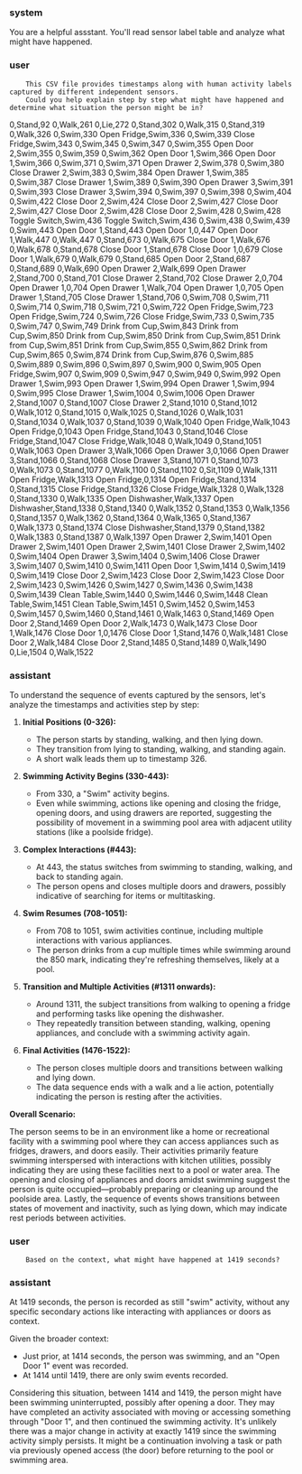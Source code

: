 ### system
You are a helpful assstant. You'll read sensor label table and analyze what might have happened.
### user

        This CSV file provides timestamps along with human activity labels captured by different independent sensors.
        Could you help explain step by step what might have happened and determine what situation the person might be in?
    
0,Stand,92
0,Walk,261
0,Lie,272
0,Stand,302
0,Walk,315
0,Stand,319
0,Walk,326
0,Swim,330
Open Fridge,Swim,336
0,Swim,339
Close Fridge,Swim,343
0,Swim,345
0,Swim,347
0,Swim,355
Open Door 2,Swim,355
0,Swim,359
0,Swim,362
Open Door 1,Swim,366
Open Door 1,Swim,366
0,Swim,371
0,Swim,371
Open Drawer 2,Swim,378
0,Swim,380
Close Drawer 2,Swim,383
0,Swim,384
Open Drawer 1,Swim,385
0,Swim,387
Close Drawer 1,Swim,389
0,Swim,390
Open Drawer 3,Swim,391
0,Swim,393
Close Drawer 3,Swim,394
0,Swim,397
0,Swim,398
0,Swim,404
0,Swim,422
Close Door 2,Swim,424
Close Door 2,Swim,427
Close Door 2,Swim,427
Close Door 2,Swim,428
Close Door 2,Swim,428
0,Swim,428
Toggle Switch,Swim,436
Toggle Switch,Swim,436
0,Swim,438
0,Swim,439
0,Swim,443
Open Door 1,Stand,443
Open Door 1,0,447
Open Door 1,Walk,447
0,Walk,447
0,Stand,673
0,Walk,675
Close Door 1,Walk,676
0,Walk,678
0,Stand,678
Close Door 1,Stand,678
Close Door 1,0,679
Close Door 1,Walk,679
0,Walk,679
0,Stand,685
Open Door 2,Stand,687
0,Stand,689
0,Walk,690
Open Drawer 2,Walk,699
Open Drawer 2,Stand,700
0,Stand,701
Close Drawer 2,Stand,702
Close Drawer 2,0,704
Open Drawer 1,0,704
Open Drawer 1,Walk,704
Open Drawer 1,0,705
Open Drawer 1,Stand,705
Close Drawer 1,Stand,706
0,Swim,708
0,Swim,711
0,Swim,714
0,Swim,718
0,Swim,721
0,Swim,722
Open Fridge,Swim,723
Open Fridge,Swim,724
0,Swim,726
Close Fridge,Swim,733
0,Swim,735
0,Swim,747
0,Swim,749
Drink from Cup,Swim,843
Drink from Cup,Swim,850
Drink from Cup,Swim,850
Drink from Cup,Swim,851
Drink from Cup,Swim,851
Drink from Cup,Swim,855
0,Swim,862
Drink from Cup,Swim,865
0,Swim,874
Drink from Cup,Swim,876
0,Swim,885
0,Swim,889
0,Swim,896
0,Swim,897
0,Swim,900
0,Swim,905
Open Fridge,Swim,907
0,Swim,909
0,Swim,947
0,Swim,949
0,Swim,992
Open Drawer 1,Swim,993
Open Drawer 1,Swim,994
Open Drawer 1,Swim,994
0,Swim,995
Close Drawer 1,Swim,1004
0,Swim,1006
Open Drawer 2,Stand,1007
0,Stand,1007
Close Drawer 2,Stand,1010
0,Stand,1012
0,Walk,1012
0,Stand,1015
0,Walk,1025
0,Stand,1026
0,Walk,1031
0,Stand,1034
0,Walk,1037
0,Stand,1039
0,Walk,1040
Open Fridge,Walk,1043
Open Fridge,0,1043
Open Fridge,Stand,1043
0,Stand,1046
Close Fridge,Stand,1047
Close Fridge,Walk,1048
0,Walk,1049
0,Stand,1051
0,Walk,1063
Open Drawer 3,Walk,1066
Open Drawer 3,0,1066
Open Drawer 3,Stand,1066
0,Stand,1068
Close Drawer 3,Stand,1071
0,Stand,1073
0,Walk,1073
0,Stand,1077
0,Walk,1100
0,Stand,1102
0,Sit,1109
0,Walk,1311
Open Fridge,Walk,1313
Open Fridge,0,1314
Open Fridge,Stand,1314
0,Stand,1315
Close Fridge,Stand,1326
Close Fridge,Walk,1328
0,Walk,1328
0,Stand,1330
0,Walk,1335
Open Dishwasher,Walk,1337
Open Dishwasher,Stand,1338
0,Stand,1340
0,Walk,1352
0,Stand,1353
0,Walk,1356
0,Stand,1357
0,Walk,1362
0,Stand,1364
0,Walk,1365
0,Stand,1367
0,Walk,1373
0,Stand,1374
Close Dishwasher,Stand,1379
0,Stand,1382
0,Walk,1383
0,Stand,1387
0,Walk,1397
Open Drawer 2,Swim,1401
Open Drawer 2,Swim,1401
Open Drawer 2,Swim,1401
Close Drawer 2,Swim,1402
0,Swim,1404
Open Drawer 3,Swim,1404
0,Swim,1406
Close Drawer 3,Swim,1407
0,Swim,1410
0,Swim,1411
Open Door 1,Swim,1414
0,Swim,1419
0,Swim,1419
Close Door 2,Swim,1423
Close Door 2,Swim,1423
Close Door 2,Swim,1423
0,Swim,1426
0,Swim,1427
0,Swim,1436
0,Swim,1438
0,Swim,1439
Clean Table,Swim,1440
0,Swim,1446
0,Swim,1448
Clean Table,Swim,1451
Clean Table,Swim,1451
0,Swim,1452
0,Swim,1453
0,Swim,1457
0,Swim,1460
0,Stand,1461
0,Walk,1463
0,Stand,1469
Open Door 2,Stand,1469
Open Door 2,Walk,1473
0,Walk,1473
Close Door 1,Walk,1476
Close Door 1,0,1476
Close Door 1,Stand,1476
0,Walk,1481
Close Door 2,Walk,1484
Close Door 2,Stand,1485
0,Stand,1489
0,Walk,1490
0,Lie,1504
0,Walk,1522

### assistant
To understand the sequence of events captured by the sensors, let's analyze the timestamps and activities step by step:

1. **Initial Positions (0-326):**  
   - The person starts by standing, walking, and then lying down. 
   - They transition from lying to standing, walking, and standing again. 
   - A short walk leads them up to timestamp 326.

2. **Swimming Activity Begins (330-443):**
   - From 330, a "Swim" activity begins.
   - Even while swimming, actions like opening and closing the fridge, opening doors, and using drawers are reported, suggesting the possibility of movement in a swimming pool area with adjacent utility stations (like a poolside fridge).

3. **Complex Interactions (#443):**
   - At 443, the status switches from swimming to standing, walking, and back to standing again. 
   - The person opens and closes multiple doors and drawers, possibly indicative of searching for items or multitasking.

4. **Swim Resumes (708-1051):**
   - From 708 to 1051, swim activities continue, including multiple interactions with various appliances.
   - The person drinks from a cup multiple times while swimming around the 850 mark, indicating they're refreshing themselves, likely at a pool.

5. **Transition and Multiple Activities (#1311 onwards):**
   - Around 1311, the subject transitions from walking to opening a fridge and performing tasks like opening the dishwasher.
   - They repeatedly transition between standing, walking, opening appliances, and conclude with a swimming activity again.

6. **Final Activities (1476-1522):**
   - The person closes multiple doors and transitions between walking and lying down.
   - The data sequence ends with a walk and a lie action, potentially indicating the person is resting after the activities.

**Overall Scenario:**

The person seems to be in an environment like a home or recreational facility with a swimming pool where they can access appliances such as fridges, drawers, and doors easily. Their activities primarily feature swimming interspersed with interactions with kitchen utilities, possibly indicating they are using these facilities next to a pool or water area. The opening and closing of appliances and doors amidst swimming suggest the person is quite occupied—probably preparing or cleaning up around the poolside area. Lastly, the sequence of events shows transitions between states of movement and inactivity, such as lying down, which may indicate rest periods between activities.
### user

        Based on the context, what might have happened at 1419 seconds?
    
### assistant
At 1419 seconds, the person is recorded as still "swim" activity, without any specific secondary actions like interacting with appliances or doors as context.

Given the broader context:
- Just prior, at 1414 seconds, the person was swimming, and an "Open Door 1" event was recorded.
- At 1414 until 1419, there are only swim events recorded.

Considering this situation, between 1414 and 1419, the person might have been swimming uninterrupted, possibly after opening a door. They may have completed an activity associated with moving or accessing something through "Door 1", and then continued the swimming activity. It's unlikely there was a major change in activity at exactly 1419 since the swimming activity simply persists. It might be a continuation involving a task or path via previously opened access (the door) before returning to the pool or swimming area.
